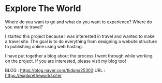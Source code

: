 # Explore The World
Where do you want to go and what do you want to experience? Where do you want to travel?

I started this project because I was interested in travel and wanted to make a travel site.
The goal is to do everything from designing a website structure to publishing online using web hosting.

I have put together a blog about the process I went through while working on the project.
If you are interested, please visit my blog too!

BLOG : https://blog.naver.com/tkdgns25300
URL : https://exploretheworld.site/
